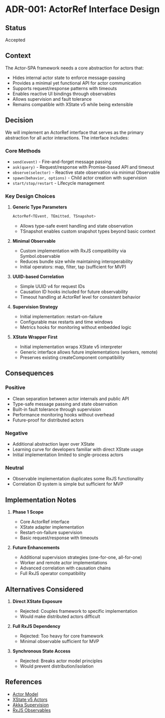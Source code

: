 # ADR-001: ActorRef Interface Design

## Status
Accepted

## Context
The Actor-SPA framework needs a core abstraction for actors that:
- Hides internal actor state to enforce message-passing
- Provides a minimal yet functional API for actor communication
- Supports request/response patterns with timeouts
- Enables reactive UI bindings through observables
- Allows supervision and fault tolerance
- Remains compatible with XState v5 while being extensible

## Decision
We will implement an ActorRef interface that serves as the primary abstraction for all actor interactions. The interface includes:

### Core Methods
- `send(event)` - Fire-and-forget message passing
- `ask(query)` - Request/response with Promise-based API and timeout
- `observe(selector)` - Reactive state observation via minimal Observable
- `spawn(behavior, options)` - Child actor creation with supervision
- `start/stop/restart` - Lifecycle management

### Key Design Choices

1. **Generic Type Parameters**
   ```typescript
   ActorRef<TEvent, TEmitted, TSnapshot>
   ```
   - Allows type-safe event handling and state observation
   - TSnapshot enables custom snapshot types beyond basic context

2. **Minimal Observable**
   - Custom implementation with RxJS compatibility via Symbol.observable
   - Reduces bundle size while maintaining interoperability
   - Initial operators: map, filter, tap (sufficient for MVP)

3. **UUID-based Correlation**
   - Simple UUID v4 for request IDs
   - Causation ID hooks included for future observability
   - Timeout handling at ActorRef level for consistent behavior

4. **Supervision Strategy**
   - Initial implementation: restart-on-failure
   - Configurable max restarts and time windows
   - Metrics hooks for monitoring without embedded logic

5. **XState Wrapper First**
   - Initial implementation wraps XState v5 interpreter
   - Generic interface allows future implementations (workers, remote)
   - Preserves existing createComponent compatibility

## Consequences

### Positive
- Clean separation between actor internals and public API
- Type-safe message passing and state observation
- Built-in fault tolerance through supervision
- Performance monitoring hooks without overhead
- Future-proof for distributed actors

### Negative
- Additional abstraction layer over XState
- Learning curve for developers familiar with direct XState usage
- Initial implementation limited to single-process actors

### Neutral
- Observable implementation duplicates some RxJS functionality
- Correlation ID system is simple but sufficient for MVP

## Implementation Notes

1. **Phase 1 Scope**
   - Core ActorRef interface
   - XState adapter implementation
   - Restart-on-failure supervision
   - Basic request/response with timeouts

2. **Future Enhancements**
   - Additional supervision strategies (one-for-one, all-for-one)
   - Worker and remote actor implementations
   - Advanced correlation with causation chains
   - Full RxJS operator compatibility

## Alternatives Considered

1. **Direct XState Exposure**
   - Rejected: Couples framework to specific implementation
   - Would make distributed actors difficult

2. **Full RxJS Dependency**
   - Rejected: Too heavy for core framework
   - Minimal observable sufficient for MVP

3. **Synchronous State Access**
   - Rejected: Breaks actor model principles
   - Would prevent distribution/isolation

## References
- [Actor Model](https://en.wikipedia.org/wiki/Actor_model)
- [XState v5 Actors](https://stately.ai/docs/actors)
- [Akka Supervision](https://doc.akka.io/docs/akka/current/typed/fault-tolerance.html)
- [RxJS Observables](https://rxjs.dev/guide/observable)